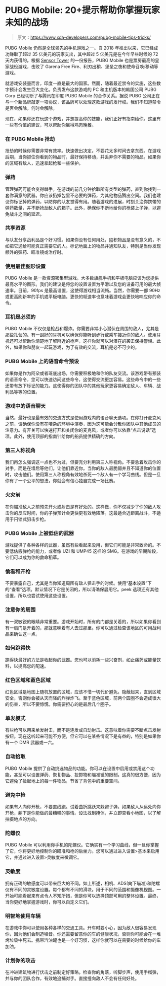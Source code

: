 # PUBG Mobile: 20+提示帮助你掌握玩家未知的战场

> 原文：<https://www.xda-developers.com/pubg-mobile-tips-tricks/>

PUBG Mobile 仍然是全球领先的手机游戏之一。自 2018 年推出以来，它已经成功赚取了超过 35 亿美元的玩家支出，其中超过 5 亿美元是在今年早些时候的 72 天内获得的。根据 [Sensor Tower](https://sensortower.com/blog/pubg-mobile-three-point-five-billion-revenue) 的一份报告，PUBG Mobile 也是票房最高的皇家战役游戏，击败了 Garena Free Fire、利刃出稍、堡垒之夜和使命召唤:移动等游戏。

就游戏安装量而言，印度一直是最大的国家。然而，随着最近禁令的实施，这些数字预计会发生巨大变化。负责发布这款游戏的 PC 和主机版本的韩国公司 PUBG Corp 已经切断了与腾讯在印度 PUBG Mobile 的合作关系。据说 PUBG 公司正在与一个新品牌敲定一项协议，该品牌可以处理这款游戏的发行权。我们不知道禁令是否会解除，何时会解除。

现在，如果你还在玩这个游戏，并想提高你的技能，我们正好有指南给你。这里有一些有价值的建议，可以帮助你赢得鸡肉晚餐。

### 在 PUBG Mobile 抢劫

抢劫的时候你需要非常有效率。快速做出决定，不要花太多时间去拿东西。在游戏后期，当你抓住你看到的物品时，最好保持移动，并丢弃你不需要的物品。如果你的区域有敌人，迅速拿起枪和一些保护。

### 弹药

管理弹药可能会变得棘手。在游戏的前几分钟拾取所有类型的弹药，直到你找到一套你满意的武器。你应该扔掉包里不必要的弹药，为其他物品腾出空间。我们也建议你标记掉的弹药，以防你的队友觉得有用。随着游戏的进展，时刻关注你携带的弹药数量，并不断抢劫敌人的箱子。此外，确保你不断地给你的枪装上子弹，以避免战斗之间的延迟。

### 共享资源

与队友分享战利品是个好习惯。如果你没有任何用处，囤积物品是没有意义的，不如把它送给可能真正需要它的人。标记地面上的物品并通知队友，特别是当你发现额外的弹药、瞄准镜或治疗时。

### 使用最佳图形设置

PUBG Mobile 是一款资源密集型游戏。大多数旗舰手机和平板电脑应该为您提供最高水平的图形。我们的建议是将您的设置设置为平滑以及您的设备可用的最大帧速率。目前，90fps 是最高设置，这使得游戏相当流畅。当然，你需要一部 90Hz 或更高刷新率的手机或平板电脑。更快的帧速率也意味着游戏会更快地响应你的命令。

### 耳机是必须的

PUBG Mobile 不仅仅是枪战和爆炸。你需要非常小心潜伏在周围的敌人，尤其是那些扎营的。有一副好的耳机可以确保你能听到步行或乘车接近你的敌人。使用耳机还可以帮助你清楚地了解附近的枪声，这样你就可以对潜在的袭击保持警惕。此外，如果你和朋友一起玩游戏，为了有效的交流，耳机是必不可少的。

### PUBG Mobile 上的语音命令预设

如果你是作为阿朵或者班底出场，你需要积极地和你的队友交流。该游戏带有预装的语音命令，您可以快速访问这些命令，这使得交流更加容易。这些命令中的一些还带有放下标记的能力。这使得你的团队中的其他玩家更容易确定敌人、车辆、战利品等等的位置。

### 游戏中的语音聊天

当然，最好也是最有效的交流方式是使用游戏内的语音聊天选项。在你打开麦克风之前，请确保你没有在嘈杂的环境中演奏，因为这可能会分散你团队中其他成员的注意力。有开关可以快速打开和关闭你的麦克风，或者你可以依靠“点击说话”选项。此外，使用顶部的指南针给你的船员提供精确的方向。

### 第三人称视角

我们再怎么强调这一点也不为过，但要充分利用第三人称视角。不要急着攻击你的对手，而是在墙后等他们，让他们靠近你。当你的敌人最脆弱并且不知道你的位置时，攻击他们。使用第三人称视角有效地杀死一个敌人有一个学习曲线。但是一旦你有了一个公平的想法，你就会有信心独自完成一场比赛。

### 火灾前

在你瞄准敌人之前预先开火或射击是有好处的。这样做，你不仅减少了你的敌人攻击你的反应时间，你的子弹预计会更快更有效地降落。这最适合近距离战斗，不适用于闩锁式狙击步枪。

### PUBG Mobile 上被低估的武器

游戏提供了各种各样的武器，虽然有些看起来没用，但它们可能是非常致命的。不要低估霰弹枪的能力，或者像 UZI 和 UMP45 这样的 SMG。在游戏的早期阶段，它们可以成为你的救命稻草。

### 偷看和开枪

不要暴露自己，尤其是当你知道周围有敌人狙击手的时候。使用“基本设置”下的“查看”选项。默认情况下它是关闭的，所以请确保启用它。peek 选项还有其他设置，所以也尝试使用这些设置。

### 注意你的周围

有一双敏锐的眼睛非常重要。游戏开始时，所有的门都是关着的，所以如果你看到有一扇门是开着的，那就意味着有人去过那里。你可以通过检查该地区的可用战利品来确认这一点。

### 如何跑得快

跑得快最好的方法是收起你的武器。您也可以消耗一些兴奋剂，如止痛药或能量饮料，以提高您的配速。

### 红色区域和蓝色区域

红色区域是地图上随机放置的区域，应该不惜一切代价避免。隐蔽起来，直到区域安全，否则你会被从天而降的炸弹炸飞。至于蓝色区域，前两个圆圈不会造成很大的伤害，所以不要惊慌。你需要担心的是最后几个圈子。

### 单发模式

有些枪可以用来单发射击，而不是连发或自动射击。这意味着你需要不断点击发射按钮。现在这听起来可能不方便，但它可以在某些情况下是有益的，特别是如果你有一个 DMR 武器或一六。

### 自动拾取

PUBG Mobile 提供了自动挑选物品的功能。你可以在设置中启用或禁用这个功能，甚至可以设置弹药、恢复物品、投掷物和瞄准镜的限制。这真的很方便，因为它避免了捡起地上的每一件物品，节省了背包中的重要空间。

### 避免中枪

如果有人向你开枪，不要直线跑。试着曲折跳跃来躲避子弹。如果敌人从远处向你开枪，躺下是你能做的最糟糕的事情。设法找到掩体，并立即查看小地图，以了解拍摄地点的方向。

### 陀螺仪

PUBG Mobile 可以利用你手机的陀螺仪。它确实有一个学习曲线，但一旦你掌握了它，你将更好地控制你的瞄准和枪的后坐力。您可以通过进入设置>基本来启用它，并通过进入设置>灵敏度来微调它。

### 灵敏度

拥有正确的敏感度可以带来巨大的不同。如上所述，相机、ADS(向下瞄准)和陀螺仪有不同的灵敏度设置。每个都有不同的滑块，用于不同的范围和摄像机视图。一开始可能看起来有点令人不知所措，但是你可以选择顶部可用的整体设置。最终，当你更好地掌握游戏时，你可以自定义它们。

### 明智地使用车辆

在游戏中你可以使用各种各样的交通工具。开车时要小心，因为敌人很容易发现你，因为他们会制造噪音。你还需要留意你的车的健康状况，否则你可能会在一堆烤垃圾中死去。携带汽油罐也是一个好习惯，这样你就可以在需要的时候给你的车加油。

### 计划你的攻击

在冲进建筑物进行伏击之前制定好策略。检查你的角落，听脚步声，使用手榴弹，并与你的团队合作，有效地追捕对手。直接撞向敌人不会有任何好处。